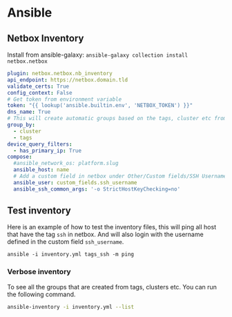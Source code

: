 # Ansible

## Netbox Inventory

Install from ansible-galaxy:
`ansible-galaxy collection install netbox.netbox`


```yaml title="inventory.yml"
plugin: netbox.netbox.nb_inventory
api_endpoint: https://netbox.domain.tld
validate_certs: True
config_context: False
# Get token from environment variable
token: "{{ lookup('ansible.builtin.env', 'NETBOX_TOKEN') }}"
dns_name: True
# This will create automatic groups based on the tags, cluster etc from netbox. These groups can then be used in playbooks..
group_by:
  - cluster
  - tags
device_query_filters:
  - has_primary_ip: True
compose:
  #ansible_network_os: platform.slug
  ansible_host: name
  # Add a custom field in netbox under Other/Custom fields/SSH Username
  ansible_user: custom_fields.ssh_username
  ansible_ssh_common_args: '-o StrictHostKeyChecking=no'
```

## Test inventory

Here is an example of how to test the inventory files, this will ping all host that have the tag `ssh` in netbox. And will also login with the username defined in the custom field `ssh_username`.

```
ansible -i inventory.yml tags_ssh -m ping
```

### Verbose inventory

To see all the groups that are created from tags, clusters etc. You can run the following command.

```bash
ansible-inventory -i inventory.yml --list
```
